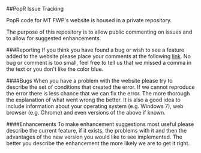 ##PopR Issue Tracking

PopR code for MT FWP's website is housed in a private repository.

The purpose of this repository is to allow public commenting on issues and to allow for suggested enhancements.

###Reporting
If you think you have found a bug or wish to see a feature added to the website please place your comments at the following
[link](https://github.com/Huh/PopR_MT/issues).  No bug or comment is too small, feel free to tell us that we missed a comma in the text or you don't like the color blue.

####Bugs
When you have a problem with the website please try to describe the set of conditions that created the error.  If we cannot reproduce the error there is less chance that we can fix the error.  The more thorough the explanation of what went wrong the better.  It is also a good idea to include information about your operating system (e.g. Windows 7), web browser (e.g. Chrome) and even versions of the above if known.

####Enhancements
To make enhancement suggestions most useful please describe the current feature, if it exists, the problems with it and then the advantages of the new version you would like to see implemented.  The better you describe the enhancement the more likely we are to get it right.
